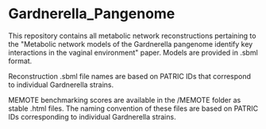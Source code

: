 # Gardnerella_Pangenome
This repository contains all metabolic network reconstructions pertaining to the "Metabolic network models of the Gardnerella pangenome identify key interactions in the vaginal environment" paper. Models are provided in .sbml format.

Reconstruction .sbml file names are based on PATRIC IDs that correspond to individual Gardnerella strains.

MEMOTE benchmarking scores are available in the /MEMOTE folder as stable .html files. The naming convention of these files are based on PATRIC IDs corresponding to individual Gardnerella strains.
